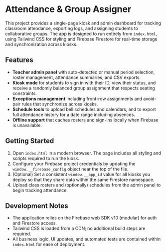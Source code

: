 # Attendance & Group Assigner

This project provides a single-page kiosk and admin dashboard for tracking classroom attendance, exporting logs, and assigning students to collaborative groups. The app is designed to run entirely from `index.html`, using Tailwind CSS for styling and Firebase Firestore for real-time storage and synchronization across kiosks.

## Features

- **Teacher admin panel** with auto-detected or manual period selection, roster management, attendance summaries, and CSV exports.
- **Kiosk mode** for students to sign in with their ID, view their status, and receive a randomly balanced group assignment that respects seating constraints.
- **Exceptions management** including front-row assignments and avoid-pair rules that synchronize across kiosks.
- **Schedule tools** to upload bell schedules and calendars, and to export full attendance history for a date range including absences.
- **Offline support** that caches rosters and sign-ins locally when Firebase is unavailable.

## Getting Started

1. Open `index.html` in a modern browser. The page includes all styling and scripts required to run the kiosk.
2. Configure your Firebase project credentials by updating the `window.__firebase_config` object near the top of the file.
3. (Optional) Set a consistent `window.__app_id` value for all kiosks you deploy so that they share data within the same Firestore namespace.
4. Upload class rosters and (optionally) schedules from the admin panel to begin tracking attendance.

## Development Notes

- The application relies on the Firebase web SDK v10 (modular) for auth and Firestore access.
- Tailwind CSS is loaded from a CDN; no additional build steps are required.
- All business logic, UI updates, and automated tests are contained within `index.html` for ease of deployment.

